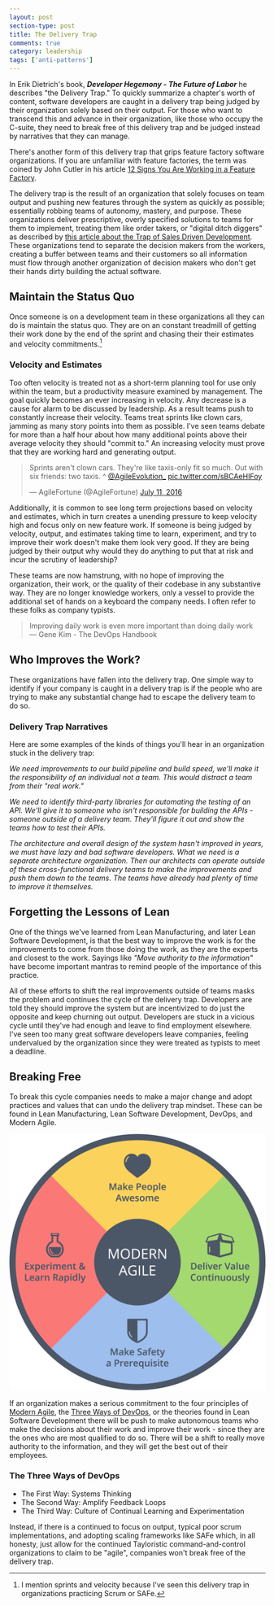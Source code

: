 ```yaml
---
layout: post
section-type: post
title: The Delivery Trap 
comments: true
category: leadership
tags: ['anti-patterns']
---
```


In Erik Dietrich's book, **_Developer Hegemony - The Future of Labor_** he describes "the Delivery Trap." To quickly summarize a chapter's worth of content, software developers are caught in a delivery trap being judged by their organization solely based on their output. For those who want to transcend this and advance in their organization, like those who occupy the C-suite, they need to break free of this delivery trap and be judged instead by narratives that they can manage.

There's another form of this delivery trap that grips feature factory software organizations. If you are unfamiliar with feature factories, the term was coined by John Cutler in his article [12 Signs You Are Working in a Feature Factory](https://hackernoon.com/12-signs-youre-working-in-a-feature-factory-44a5b938d6a2?gi=b76e5477fd11).

The delivery trap is the result of an organization that solely focuses on team output and pushing new features through the system as quickly as possible; essentially robbing teams of autonomy, mastery, and purpose. These organizations deliver prescriptive, overly specified solutions to teams for them to implement, treating them like order takers, or "digital ditch diggers" as described by [this article about the Trap of Sales Driven Development](https://hackernoon.com/the-trap-of-sales-driven-development-89e16c5e292f). These organizations tend to separate the decision makers from the workers, creating a buffer between teams and their customers so all information must flow through another organization of decision makers who don't get their hands dirty building the actual software.

## Maintain the Status Quo
Once someone is on a development team in these organizations all they can do is maintain the status quo. They are on an constant treadmill of getting their work done by the end of the sprint and chasing their their estimates and velocity commitments.[^1]

### Velocity and Estimates
Too often velocity is treated not as a short-term planning tool for use only within the team, but a productivity measure examined by management. The goal quickly becomes an ever increasing in velocity. Any decrease is a cause for alarm to be discussed by leadership. As a result teams push to constantly increase their velocity. Teams treat sprints like clown cars, jamming as many story points into them as possible. I've seen teams debate for more than a half hour about how many additional points above their average velocity they should "commit to." An increasing velocity must prove that they are working hard and generating output.

<blockquote class="twitter-tweet"><p lang="en" dir="ltr">Sprints aren&#39;t clown cars. They&#39;re like taxis-only fit so much. Out with six friends: two taxis. ^ <a href="https://twitter.com/AgileEvolution_?ref_src=twsrc%5Etfw">@AgileEvolution_</a> <a href="https://t.co/sBCAeHIFoy">pic.twitter.com/sBCAeHIFoy</a></p>&mdash; AgileFortune (@AgileFortune) <a href="https://twitter.com/AgileFortune/status/752552139935903746?ref_src=twsrc%5Etfw">July 11, 2016</a></blockquote> <script async src="https://platform.twitter.com/widgets.js" charset="utf-8"></script>

Additionally, it is common to see long term projections based on velocity and estimates, which in turn creates a unending pressure to keep velocity high and focus only on new feature work. If someone is being judged by velocity, output, and estimates taking time to learn, experiment, and try to improve their work doesn't make them look very good. If they are being judged by their output why would they do anything to put that at risk and incur the scrutiny of leadership?

These teams are now hamstrung, with no hope of improving the organization, their work, or the quality of their codebase in any substantive way. They are no longer knowledge workers, only a vessel to provide the additional set of hands on a keyboard the company needs. I often refer to these folks as company typists. 

> Improving daily work is even more important than doing daily work  
> &mdash; Gene Kim - The DevOps Handbook


## Who Improves the Work?

These organizations have fallen into the delivery trap. One simple way to identify if your company is caught in a delivery trap is if the people who are trying to make any substantial change had to escape the delivery team to do so.

### Delivery Trap Narratives

Here are some examples of the kinds of things you'll hear in an organization stuck in the delivery trap:

_We need improvements to our build pipeline and build speed, we'll make it the responsibility of an individual not a team. This would distract a team from their "real work."_   

_We need to identify third-party libraries for automating the testing of an API. We'll give it to someone who isn't responsible for building the APIs - someone outside of a delivery team. They'll figure it out and show the teams how to test their APIs._

_The architecture and overall design of the system hasn't improved in years, we must have lazy and bad software developers. What we need is a separate architecture organization. Then our architects can operate outside of these cross-functional delivery teams to make the improvements and push them down to the teams. The teams have already had plenty of time to improve it themselves._

## Forgetting the Lessons of Lean
One of the things we've learned from Lean Manufacturing, and later Lean Software Development, is that the best way to improve the work is for the improvements to come from those doing the work, as they are the experts and closest to the work. Sayings like _"Move authority to the information"_ have become important mantras to remind people of the importance of this practice.

All of these efforts to shift the real improvements outside of teams masks the problem and continues the cycle of the delivery trap. Developers are told they should improve the system but are incentivized to do just the opposite and keep churning out output. Developers are stuck in a vicious cycle until they've had enough and leave to find employment elsewhere. I've seen too many great software developers leave companies, feeling undervalued by the organization since they were treated as typists to meet a deadline. 

## Breaking Free

To break this cycle companies needs to make a major change and adopt practices and values that can undo the delivery trap mindset. These can be found in Lean Manufacturing, Lean Software Development, DevOps, and Modern Agile.

<img src="/img/modern-agile-wheel.png" alt="Modern Agile Values Wheel" class="modern-agile" />

If an organization makes a serious commitment to the four principles of [Modern Agile](http://modernagile.org/), the [Three Ways of DevOps](https://itrevolution.com/the-three-ways-principles-underpinning-devops/), or the theories found in Lean Software Development there will be push to make autonomous teams who make the decisions about their work and improve their work - since they are the ones who are most qualified to do so. There will be a shift to really move authority to the information, and they will get the best out of their employees.

<div class="well">
    <h3>The Three Ways of DevOps</h3>
    <ul>
        <li>The First Way: Systems Thinking</li>
        <li>The Second Way: Amplify Feedback Loops</li>
        <li>The Third Way: Culture of Continual Learning and Experimentation</li>
    </ul>
</div>

Instead, if there is a continued to focus on output, typical poor scrum implementations, and adopting scaling frameworks like SAFe which, in all honesty, just allow for the continued Tayloristic command-and-control organizations to claim to be "agile", companies won't break free of the delivery trap.

[^1]: I mention sprints and velocity because I've seen this delivery trap in organizations practicing Scrum or SAFe.
